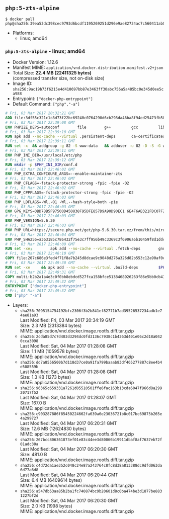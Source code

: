 ## `php:5-zts-alpine`

```console
$ docker pull php@sha256:39ea53dc398cec9793d6bcdf1195269251d296e9ae82724ac7c560411ab010db
```

-	Platforms:
	-	linux; amd64

### `php:5-zts-alpine` - linux; amd64

-	Docker Version: 1.12.6
-	Manifest MIME: `application/vnd.docker.distribution.manifest.v2+json`
-	Total Size: **22.4 MB (22411325 bytes)**  
	(compressed transfer size, not on-disk size)
-	Image ID: `sha256:9ac19b73f6215e4d410697bb87e3463ff30abc756a5a485bc0e345d0ee5ca988`
-	Entrypoint: `["docker-php-entrypoint"]`
-	Default Command: `["php","-a"]`

```dockerfile
# Fri, 03 Mar 2017 20:32:21 GMT
ADD file:3df55c321c1c8d73f22bc69240c0764290d6cb293da46ba8f94ed25473fb5853 in / 
# Fri, 03 Mar 2017 22:39:08 GMT
ENV PHPIZE_DEPS=autoconf 		file 		g++ 		gcc 		libc-dev 		make 		pkgconf 		re2c
# Fri, 03 Mar 2017 22:39:10 GMT
RUN apk add --no-cache --virtual .persistent-deps 		ca-certificates 		curl 		tar 		xz
# Fri, 03 Mar 2017 22:39:11 GMT
RUN set -x 	&& addgroup -g 82 -S www-data 	&& adduser -u 82 -D -S -G www-data www-data
# Fri, 03 Mar 2017 22:39:11 GMT
ENV PHP_INI_DIR=/usr/local/etc/php
# Fri, 03 Mar 2017 22:39:12 GMT
RUN mkdir -p $PHP_INI_DIR/conf.d
# Fri, 03 Mar 2017 22:46:02 GMT
ENV PHP_EXTRA_CONFIGURE_ARGS=--enable-maintainer-zts
# Fri, 03 Mar 2017 22:46:02 GMT
ENV PHP_CFLAGS=-fstack-protector-strong -fpic -fpie -O2
# Fri, 03 Mar 2017 22:46:02 GMT
ENV PHP_CPPFLAGS=-fstack-protector-strong -fpic -fpie -O2
# Fri, 03 Mar 2017 22:46:03 GMT
ENV PHP_LDFLAGS=-Wl,-O1 -Wl,--hash-style=both -pie
# Fri, 03 Mar 2017 22:46:03 GMT
ENV GPG_KEYS=0BD78B5F97500D450838F95DFE857D9A90D90EC1 6E4F6AB321FDC07F2C332E3AC2BF0BC433CFC8B3
# Fri, 03 Mar 2017 22:46:03 GMT
ENV PHP_VERSION=5.6.30
# Fri, 03 Mar 2017 22:46:03 GMT
ENV PHP_URL=https://secure.php.net/get/php-5.6.30.tar.xz/from/this/mirror PHP_ASC_URL=https://secure.php.net/get/php-5.6.30.tar.xz.asc/from/this/mirror
# Fri, 03 Mar 2017 22:46:04 GMT
ENV PHP_SHA256=a363185c786432f75e3c7ff956b49c3369c3f6906a6b10459f8d1ddc22f70805 PHP_MD5=68753955a8964ae49064c6424f81eb3e
# Fri, 03 Mar 2017 22:46:09 GMT
RUN set -xe; 		apk add --no-cache --virtual .fetch-deps 		gnupg 		openssl 	; 		mkdir -p /usr/src; 	cd /usr/src; 		wget -O php.tar.xz "$PHP_URL"; 		if [ -n "$PHP_SHA256" ]; then 		echo "$PHP_SHA256 *php.tar.xz" | sha256sum -c -; 	fi; 	if [ -n "$PHP_MD5" ]; then 		echo "$PHP_MD5 *php.tar.xz" | md5sum -c -; 	fi; 		if [ -n "$PHP_ASC_URL" ]; then 		wget -O php.tar.xz.asc "$PHP_ASC_URL"; 		export GNUPGHOME="$(mktemp -d)"; 		for key in $GPG_KEYS; do 			gpg --keyserver ha.pool.sks-keyservers.net --recv-keys "$key"; 		done; 		gpg --batch --verify php.tar.xz.asc php.tar.xz; 		rm -r "$GNUPGHOME"; 	fi; 		apk del .fetch-deps
# Fri, 03 Mar 2017 22:46:10 GMT
COPY file:207c686e3fed4f71f8a7b245d8dcae9c9048d276a326d82b553c12a90af0c0ca in /usr/local/bin/ 
# Fri, 03 Mar 2017 22:49:30 GMT
RUN set -xe 	&& apk add --no-cache --virtual .build-deps 		$PHPIZE_DEPS 		curl-dev 		libedit-dev 		libxml2-dev 		openssl-dev 		sqlite-dev 		&& export CFLAGS="$PHP_CFLAGS" 		CPPFLAGS="$PHP_CPPFLAGS" 		LDFLAGS="$PHP_LDFLAGS" 	&& docker-php-source extract 	&& cd /usr/src/php 	&& ./configure 		--with-config-file-path="$PHP_INI_DIR" 		--with-config-file-scan-dir="$PHP_INI_DIR/conf.d" 				--disable-cgi 				--enable-ftp 		--enable-mbstring 		--enable-mysqlnd 				--with-curl 		--with-libedit 		--with-openssl 		--with-zlib 				$PHP_EXTRA_CONFIGURE_ARGS 	&& make -j "$(getconf _NPROCESSORS_ONLN)" 	&& make install 	&& { find /usr/local/bin /usr/local/sbin -type f -perm +0111 -exec strip --strip-all '{}' + || true; } 	&& make clean 	&& docker-php-source delete 		&& runDeps="$( 		scanelf --needed --nobanner --recursive /usr/local 			| awk '{ gsub(/,/, "\nso:", $2); print "so:" $2 }' 			| sort -u 			| xargs -r apk info --installed 			| sort -u 	)" 	&& apk add --no-cache --virtual .php-rundeps $runDeps 		&& apk del .build-deps
# Fri, 03 Mar 2017 22:49:31 GMT
COPY multi:b2b2a1a4e3c0f0bb8ebdcd527fca158bfce5138468926263f86e5bb0cb41970f in /usr/local/bin/ 
# Fri, 03 Mar 2017 22:49:32 GMT
ENTRYPOINT ["docker-php-entrypoint"]
# Fri, 03 Mar 2017 22:49:32 GMT
CMD ["php" "-a"]
```

-	Layers:
	-	`sha256:7095154754192bfc2306f3b2b841ef82771b7ad39526537234adb1e74ae81a93`  
		Last Modified: Fri, 03 Mar 2017 20:34:19 GMT  
		Size: 2.3 MB (2313384 bytes)  
		MIME: application/vnd.docker.image.rootfs.diff.tar.gzip
	-	`sha256:2cda85d7c7d403d3294dc0fd3136c7938c1b4363d401e06c2d18a0420cca3098`  
		Last Modified: Sat, 04 Mar 2017 01:28:08 GMT  
		Size: 1.1 MB (1059578 bytes)  
		MIME: application/vnd.docker.image.rootfs.diff.tar.gzip
	-	`sha256:dd7a8556500b7d118d37ce0a91fa799baaab83df465277887c8ee4b4e508559b`  
		Last Modified: Sat, 04 Mar 2017 01:28:08 GMT  
		Size: 1.3 KB (1273 bytes)  
		MIME: application/vnd.docker.image.rootfs.diff.tar.gzip
	-	`sha256:96365c659331a7261d05510501ffe6fac163b13cda6047f966d8a29920717f52`  
		Last Modified: Sat, 04 Mar 2017 01:28:07 GMT  
		Size: 167.0 B  
		MIME: application/vnd.docker.image.rootfs.diff.tar.gzip
	-	`sha256:c903287886f85450224662fa639a6e23036721b8c017bc69875b265e4a299727`  
		Last Modified: Sat, 04 Mar 2017 06:20:31 GMT  
		Size: 12.6 MB (12624830 bytes)  
		MIME: application/vnd.docker.image.rootfs.diff.tar.gzip
	-	`sha256:267bcc806361873ef01e83c44ee3d80066b19911dbaf8af7637eb72f01adc30a`  
		Last Modified: Sat, 04 Mar 2017 06:20:30 GMT  
		Size: 481.0 B  
		MIME: application/vnd.docker.image.rootfs.diff.tar.gzip
	-	`sha256:c4d72da1ae352c048c24e87a243764c8fc8d38a813388dc9dfd063da6d77a6d8`  
		Last Modified: Sat, 04 Mar 2017 06:20:44 GMT  
		Size: 6.4 MB (6409614 bytes)  
		MIME: application/vnd.docker.image.rootfs.diff.tar.gzip
	-	`sha256:a547db53aa85b2ba1fc740874bc9b20601d8c0ba474be3d1877be8831227bf2d`  
		Last Modified: Sat, 04 Mar 2017 06:20:30 GMT  
		Size: 2.0 KB (1998 bytes)  
		MIME: application/vnd.docker.image.rootfs.diff.tar.gzip
